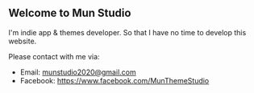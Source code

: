 ## Welcome to Mun Studio 

I'm indie app & themes developer. So that I have no time to develop this website.

Please contact with me via:
* Email: munstudio2020@gmail.com
* Facebook: https://www.facebook.com/MunThemeStudio
